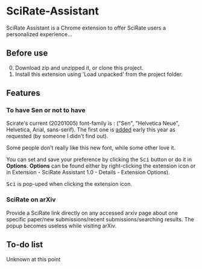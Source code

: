 # SciRate-Assistant
SciRate Assistant is a Chrome extension to offer SciRate users a personalized experience...

## Before use
0. Download zip and unzipped it, or clone this project.
1. Install this extension using 'Load unpacked' from the project folder.

## Features
### To have Sen or not to have
Scirate's current (20201005) font-family is : ("Sen", "Helvetica Neue", Helvetica, Arial, sans-serif). The first one is [added](https://github.com/scirate/scirate/commit/a6e666a7ffa8519e81adcea2464b3563198382d3) early this year as requested (by someone I didn't find out).

Some people don't really like this new font, while some other love it.

You can set and save your preference by clicking the <kbd>Sci</kbd> button or do it in **Options**. **Options** can be found either by right-clicking the extension icon or in Extension - SciRate Assistant 1.0 - Details - Extension Options).

<kbd>Sci</kbd> is pop-uped when clicking the extension icon.

### SciRate on arXiv

Provide a SciRate link directly on any accessed arxiv page about one specific paper/new submissions/recent submissions/searching results. The popup becomes useless while visiting arXiv.

## To-do list
Unknown at this point
